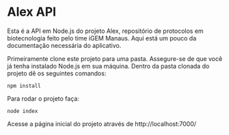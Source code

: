 # Alex API

Esta é a API em Node.js do projeto Alex, repositório de protocolos em biotecnologia feito pelo time iGEM Manaus. Aqui está um pouco da documentação necessária do aplicativo.

Primeiramente clone este projeto para uma pasta. Assegure-se de que você já tenha instalado Node.js em sua máquina. Dentro da pasta clonada do projeto dê os seguintes comandos:

```
npm install
```

Para rodar o projeto faça:

```
node index
```

Acesse a página inicial do projeto através de http://localhost:7000/
